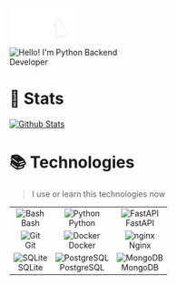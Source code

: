 <div style="column-count: 2">
    <img src="/cat.gif" width="49%" style="vertical-align: middle;">
    <img src="http://readme-typing-svg.herokuapp.com?font=Fira+Code&duration=1500&pause=0&height=150&multiline=true&repeat=true&color=FFFFFF&lines=Hello!+;I'm+Python+;Backend+Developer" alt="Hello! I'm Python Backend Developer" width="49%" style="vertical-align: middle;">
</div>

# :pushpin: Stats 
[![Github Stats](https://github-readme-stats.vercel.app/api/top-langs/?username=lifelongCat&layout=compact&theme=vision-friendly-dark)](https://github.com/anuraghazra/github-readme-stats)  

# :books: Technologies
> I use or learn this technologies now
<table>
    <tr>
        <td align="center"><img src="https://skillicons.dev/icons?i=bash" alt="Bash"><br>Bash</td>
        <td align="center"><img src="https://skillicons.dev/icons?i=python" alt="Python"><br>Python</td>
        <td align="center"><img src="https://skillicons.dev/icons?i=fastapi" alt="FastAPI"><br>FastAPI</td>
    </tr>
    <tr>
        <td align="center"><img src="https://skillicons.dev/icons?i=git" alt="Git"><br>Git</td>
        <td align="center"><img src="https://skillicons.dev/icons?i=docker" alt="Docker"><br>Docker</td>
        <td align="center"><img src="https://skillicons.dev/icons?i=nginx" alt="nginx"><br>Nginx</td>
    </tr>
    <tr>
        <td align="center"><img src="https://skillicons.dev/icons?i=sqlite" alt="SQLite"><br>SQLite</td>
        <td align="center"><img src="https://skillicons.dev/icons?i=postgres" alt="PostgreSQL"><br>PostgreSQL</td>
        <td align="center"><img src="https://skillicons.dev/icons?i=mongodb" alt="MongoDB"><br>MongoDB</td>
    </tr>
</table>
